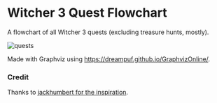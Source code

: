# Witcher 3 Quest Flowchart

A flowchart of all Witcher 3 quests (excluding treasure hunts, mostly).

![quests](witcher3_quests.png)

Made with Graphviz using https://dreampuf.github.io/GraphvizOnline/.

### Credit

Thanks to [jackhumbert for the inspiration](https://github.com/jackhumbert/the-witcher-3-quest-flowchart).

